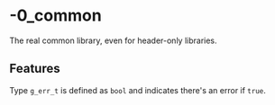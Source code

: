 # -0_common

The real common library, even for header-only libraries.

## Features

Type `g_err_t` is defined as `bool` and indicates there's an error if `true`.
